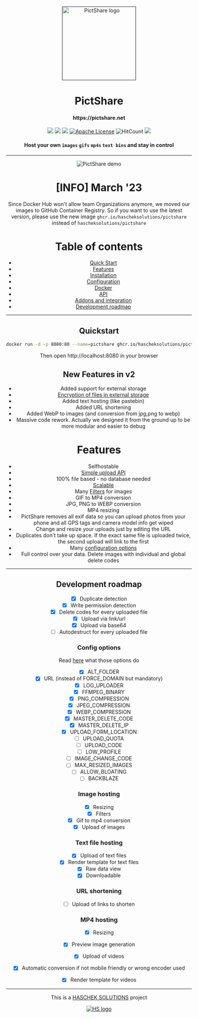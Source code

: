 <p align="center">
  <a href="" rel="noopener">
 <img height=200px src="https://pictshare.net/phhynj.png" alt="PictShare logo"></a>
</p>

<h1 align="center">PictShare</h1>

<h4 align="center">https://pictshare.net</h4>

<div align="center">
 
  
![](https://img.shields.io/badge/php-7.1%2B-brightgreen.svg)
[![](https://img.shields.io/docker/pulls/hascheksolutions/pictshare?color=brightgreen)](https://hub.docker.com/r/hascheksolutions/pictshare)
[![](https://img.shields.io/docker/cloud/build/hascheksolutions/pictshare?color=brightgreen)](https://hub.docker.com/r/hascheksolutions/pictshare/builds)
[![Apache License](https://img.shields.io/badge/license-Apache-brightgreen.svg?style=flat)](https://github.com/HaschekSolutions/pictshare/blob/master/LICENSE)
![HitCount](https://visitor-badge.glitch.me/badge?page_id=pictshare)
[![](https://img.shields.io/github/stars/HaschekSolutions/pictshare.svg?label=Stars&style=social)](https://github.com/HaschekSolutions/pictshare)

#### Host your own `images` `gifs` `mp4s` `text bins` and stay in control

</div>

-----------------------------------------
<center>

<p align="center">
    <img src="https://www.pictshare.net/39928d8239.gif" alt="PictShare demo">
</p>

# [INFO] March '23
Since Docker Hub won't allow team Organizations anymore, we moved our images to GitHub Container Registry.
So if you want to use the latest version, please use the new image `ghcr.io/hascheksolutions/pictshare` instead of `hascheksolutions/pictshare`

Table of contents
=================
* [Quick Start](#quickstart)
* [Features](#features)
* [Installation](/rtfm/INSTALL.md)
* [Configuration](/rtfm/CONFIG.md)
* [Docker](/rtfm/DOCKER.md)
* [API](/rtfm/API.md)
* [Addons and integration](/rtfm/INTEGRATIONS.md)
* [Development roadmap](#development-roadmap)

---

## Quickstart

```bash
docker run -d -p 8080:80 --name=pictshare ghcr.io/hascheksolutions/pictshare
```

Then open http://localhost:8080 in your browser

## New Features in v2

- Added support for external storage
- [Encryption of files in external storage](/rtfm/ENCRYPTION.md)
- Added text hosting (like pastebin)
- Added URL shortening
- Added WebP to images (and conversion from jpg,png to webp)
- Massive code rework. Actually we designed it from the ground up to be more modular and easier to debug

# Features

- Selfhostable
- [Simple upload API](/rtfm/API.md)
- 100% file based - no database needed
- [Scalable](/rtfm/SCALING.md)
- Many [Filters](/rtfm/IMAGEFILTERS.md) for images
- GIF to MP4 conversion
- JPG, PNG to WEBP conversion
- MP4 resizing
- PictShare removes all exif data so you can upload photos from your phone and all GPS tags and camera model info get wiped
- Change and resize your uploads just by editing the URL
- Duplicates don't take up space. If the exact same file is uploaded twice, the second upload will link to the first
- Many [configuration options](/rtfm/CONFIG.md)
- Full control over your data. Delete images with individual and global delete codes


---

## Development roadmap

- [x] Duplicate detection
- [x] Write permission detection
- [x] Delete codes for every uploaded file
- [x] Upload via link/url
- [x] Upload via base64
- [ ] Autodestruct for every uploaded file

### Config options

Read [here](/rtfm/CONFIG.md) what those options do

- [x] ALT_FOLDER
- [x] URL (instead of FORCE_DOMAIN but mandatory)
- [x] LOG_UPLOADER
- [x] FFMPEG_BINARY
- [x] PNG_COMPRESSION
- [x] JPEG_COMPRESSION
- [x] WEBP_COMPRESSION
- [x] MASTER_DELETE_CODE
- [x] MASTER_DELETE_IP
- [x] UPLOAD_FORM_LOCATION
- [ ] UPLOAD_QUOTA
- [ ] UPLOAD_CODE
- [ ] LOW_PROFILE
- [ ] IMAGE_CHANGE_CODE
- [ ] MAX_RESIZED_IMAGES
- [ ] ALLOW_BLOATING
- [ ] BACKBLAZE

### Image hosting
- [x] Resizing
- [x] Filters
- [x] Gif to mp4 conversion
- [x] Upload of images

### Text file hosting
- [x] Upload of text files
- [x] Render template for text files
- [x] Raw data view
- [x] Downloadable

### URL shortening
- [ ] Upload of links to shorten

### MP4 hosting
- [x] Resizing
- [x] Preview image generation
- [x] Upload of videos
- [x] Automatic conversion if not mobile friendly or wrong encoder used
- [x] Render template for videos


---

This is a [HASCHEK SOLUTIONS](https://haschek.solutions) project

[![HS logo](https://pictshare.net/css/imgs/hs_logo.png)](https://haschek.solutions)
